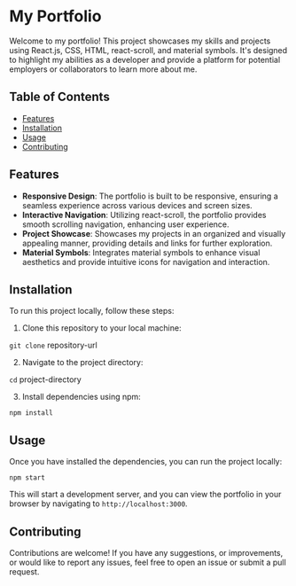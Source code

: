# My Portfolio

Welcome to my portfolio! This project showcases my skills and projects using React.js, CSS, HTML, react-scroll, and material symbols. It's designed to highlight my abilities as a developer and provide a platform for potential employers or collaborators to learn more about me.

## Table of Contents

- [Features](#features)
- [Installation](#installation)
- [Usage](#usage)
- [Contributing](#contributing)

## Features

- **Responsive Design**: The portfolio is built to be responsive, ensuring a seamless experience across various devices and screen sizes.
- **Interactive Navigation**: Utilizing react-scroll, the portfolio provides smooth scrolling navigation, enhancing user experience.
- **Project Showcase**: Showcases my projects in an organized and visually appealing manner, providing details and links for further exploration.
- **Material Symbols**: Integrates material symbols to enhance visual aesthetics and provide intuitive icons for navigation and interaction.

## Installation

To run this project locally, follow these steps:

1. Clone this repository to your local machine:

`git clone` repository-url

2. Navigate to the project directory:

`cd` project-directory

3. Install dependencies using npm:

`npm install`

## Usage

Once you have installed the dependencies, you can run the project locally:

`npm start`

This will start a development server, and you can view the portfolio in your browser by navigating to `http://localhost:3000`.

## Contributing

Contributions are welcome! If you have any suggestions, or improvements, or would like to report any issues, feel free to open an issue or submit a pull request.
